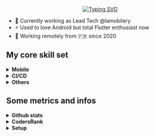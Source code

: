 <p align="center">
<a href="https://git.io/typing-svg"><img src="https://readme-typing-svg.demolab.com?font=Fira+Code&duration=2000&pause=500&color=2B96C5&center=true&width=435&lines=Hey+%F0%9F%91%8B%2C+I'm+Aurore;Mobile+and+web+developer;Remote+worker;Flutter+enthusiast" alt="Typing SVG" /></a>
</p>

- 🔭 Currently working as Lead Tech @lamobilery
- ⚡ Used to love Android but total Flutter enthusiast now
- 🧭 Working remotely from 🇫🇷 since 2020

## My core skill set
<details>
    <summary><strong>Mobile</strong></summary>
    <div class="row">
    <a href="https://dart.dev/" target="_blank" rel="noopener noreferrer"><img src="https://cdn.jsdelivr.net/gh/devicons/devicon/icons/dart/dart-original.svg" width="40" height="80" /></a>
    <a href="https://flutter.dev/" target="_blank" rel="noopener noreferrer"><img src="https://cdn.jsdelivr.net/gh/devicons/devicon/icons/flutter/flutter-original.svg" width="40" height="80" /></a>
    <a href="https://www.android.com/intl/en_in/" target="_blank" rel="noopener noreferrer"><img src="https://cdn.jsdelivr.net/gh/devicons/devicon/icons/android/android-plain.svg" width="40" height="80" /></a>
    <a href="https://kotlinlang.org/" target="_blank" rel="noopener noreferrer"><img src="https://cdn.jsdelivr.net/gh/devicons/devicon/icons/kotlin/kotlin-original.svg" width="40" height="80" /></a>
    <a href="https://docs.oracle.com/javase/7/docs/technotes/guides/language/" target="_blank" rel="noopener noreferrer"><img src="https://cdn.jsdelivr.net/gh/devicons/devicon/icons/java/java-original.svg" width="40" height="80" /></a>
    <a href="https://developer.apple.com/swift/" target="_blank" rel="noopener noreferrer"><img src="https://cdn.jsdelivr.net/gh/devicons/devicon/icons/swift/swift-original.svg" width="40" height="80" /></a>
     </div>
</details>

<details>
    <summary><strong>CI/CD</strong></summary>
    <div class="row">
    <a href="https://codemagic.io" target="_blank" rel="noopener noreferrer"><img src="https://github.com/AuroreT/auroret/blob/main/assets/codemagic.svg" width="40" height="80" /></a>
    <a href="https://github.com/features/actions" target="_blank" rel="noopener noreferrer"><img src="https://github.com/AuroreT/auroret/blob/main/assets/gactions.svg" width="40" height="80" /></a>
    </div>
</details>

<details>
    <summary><strong>Others</strong></summary>
    <div class="row">
    <a href="https://firebase.google.com/" target="_blank" rel="noopener noreferrer"><img src="https://cdn.jsdelivr.net/gh/devicons/devicon/icons/firebase/firebase-plain.svg" width="40" height="80" /></a>
    <a href="https://git-scm.com/" target="_blank" rel="noopener noreferrer"><img src="https://cdn.jsdelivr.net/gh/devicons/devicon/icons/git/git-original.svg" width="40" height="80" /></a>
    <a href="https://www.figma.com/" target="_blank" rel="noopener noreferrer"><img src="https://cdn.jsdelivr.net/gh/devicons/devicon/icons/figma/figma-original.svg" width="40" height="80" /></a>
    </div>
</details>

## Some metrics and infos
<details>
    <summary><strong>Github stats</strong></summary>

[![Ashutosh's github activity graph](https://ghactivity.mrayush.me/graph?username=auroret&bg_color=000000&color=699e4c&line=41c837&point=ffffff&area=true&hide_border=true)](https://github.com/ashutosh00710/github-readme-activity-graph)
    
![trophy](https://github-profile-trophy.vercel.app/?username=auroret&rank=S,SS,SSS,SECRET,AAA,AA,A&no-bg=true)
</details>

<details>
    <summary><strong>CodersRank</strong></summary>
<br/>

[CodersRank](https://profile.codersrank.io/user/auroret)    
<figure>
<img
  src="https://cr-ss-service.azurewebsites.net/api/ScreenShot?widget=summary&username=auroret&branding=false&show-avatar=true&style=--border-radius:10px"
/>
</figure>
    
</details>

<details>
    <summary><strong>Setup</strong></summary>

- Laptop: MacBookPro (M1)
- Terminal: ZSH/OhMyZsh (Powerlevel9k)
- IDE: Android Studio - XCode
- Personal documentation: Typora
</details>
 
